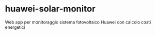 # huawei-solar-monitor
Web app per monitoraggio sistema fotovoltaico Huawei con calcolo costi energetici
